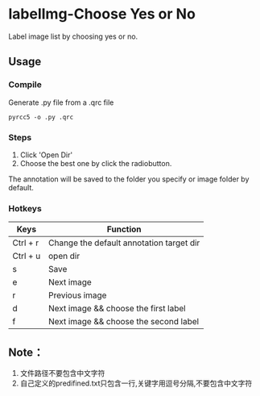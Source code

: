 # labelImg-Choose Yes or No

Label image list by choosing yes or no.

## Usage

### Compile

Generate .py file from a .qrc file
```
pyrcc5 -o .py .qrc
```

### Steps

1. Click 'Open Dir'
2. Choose the best one by click the radiobutton.

The annotation will be saved to the folder you specify or image folder by default.

### Hotkeys

|    Keys  |                 Function                 |
|----------|------------------------------------------|
| Ctrl + r | Change the default annotation target dir |
| Ctrl + u | open dir                                 |
| s        | Save                                     |
| e        | Next image                               |
| r        | Previous image                           |
| d        | Next image && choose the first label     |
| f        | Next image && choose the second label    |


## Note： 
1. 文件路径不要包含中文字符
2. 自己定义的predifined.txt只包含一行,关键字用逗号分隔,不要包含中文字符

